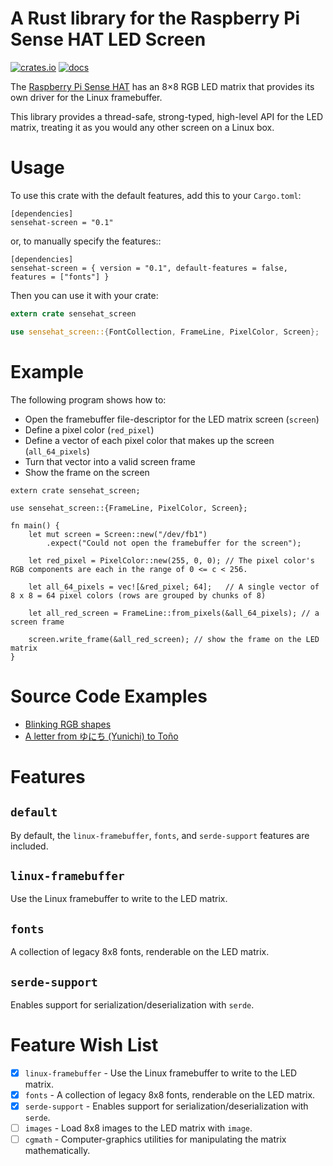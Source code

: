 A Rust library for the Raspberry Pi Sense HAT LED Screen
========================================================

[![crates.io](https://img.shields.io/crates/v/sensehat-screen.svg)](https://crates.io/crates/sensehat-screen)
[![docs](https://docs.rs/sensehat-screen/badge.svg)](https://docs.rs/sensehat-screen)


The [Raspberry Pi Sense HAT](https://www.raspberrypi.org/products/sense-hat/) has an 8×8 RGB LED matrix that provides its own driver for the Linux framebuffer.

This library provides a thread-safe, strong-typed, high-level API for the LED matrix, treating it as you would any other screen on a Linux box.

# Usage

To use this crate with the default features, add this to your `Cargo.toml`:
```cargo
[dependencies]
sensehat-screen = "0.1"
```

or, to manually specify the features::

```cargo
[dependencies]
sensehat-screen = { version = "0.1", default-features = false, features = ["fonts"] }
```

Then you can use it with your crate:

```rust
extern crate sensehat_screen

use sensehat_screen::{FontCollection, FrameLine, PixelColor, Screen};
```

# Example

The following program shows how to:

* Open the framebuffer file-descriptor for the LED matrix screen (`screen`)
* Define a pixel color (`red_pixel`)
* Define a vector of each pixel color that makes up the screen (`all_64_pixels`)
* Turn that vector into a valid screen frame
* Show the frame on the screen

```
extern crate sensehat_screen;

use sensehat_screen::{FrameLine, PixelColor, Screen};

fn main() {
    let mut screen = Screen::new("/dev/fb1")
        .expect("Could not open the framebuffer for the screen");

    let red_pixel = PixelColor::new(255, 0, 0); // The pixel color's RGB components are each in the range of 0 <= c < 256.

    let all_64_pixels = vec![&red_pixel; 64];   // A single vector of 8 x 8 = 64 pixel colors (rows are grouped by chunks of 8)

    let all_red_screen = FrameLine::from_pixels(&all_64_pixels); // a screen frame

    screen.write_frame(&all_red_screen); // show the frame on the LED matrix
}
```

# Source Code Examples

* [Blinking RGB shapes](./examples/blink.rs)
* [A letter from ゆにち (Yunichi) to Toño](./examples/letter.rs)


# Features

`default`
---------
By default, the `linux-framebuffer`, `fonts`, and `serde-support` features are included.

`linux-framebuffer`
-------------------
Use the Linux framebuffer to write to the LED matrix.

`fonts`
-------
A collection of legacy 8x8 fonts, renderable on the LED matrix.

`serde-support`
---------------
Enables support for serialization/deserialization with `serde`.

Feature Wish List
=================
* [X] `linux-framebuffer` - Use the Linux framebuffer to write to the LED matrix.
* [X] `fonts` - A collection of legacy 8x8 fonts, renderable on the LED matrix.
* [X] `serde-support` - Enables support for serialization/deserialization with `serde`.
* [ ] `images` - Load 8x8 images to the LED matrix with `image`.
* [ ] `cgmath` - Computer-graphics utilities for manipulating the matrix mathematically.
